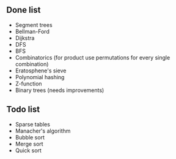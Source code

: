 ## Done list
- Segment trees
- Bellman-Ford
- Dijkstra
- DFS
- BFS
- Combinatorics (for product use permutations for every single combination)
- Eratosphene's sieve
- Polynomial hashing
- Z-function
- Binary trees (needs improvements)

## Todo list
- Sparse tables
- Manacher's algorithm
- Bubble sort
- Merge sort
- Quick sort
